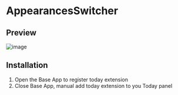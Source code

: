 # AppearancesSwitcher

## Preview
![image](https://raw.githubusercontent.com/GMWorkStudio/AppearancesSwitcher/develop/screenshot/preview.png)
## Installation
1. Open the Base App to register today extension
2. Close Base App, manual add today extension to you Today panel



